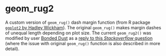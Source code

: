 # geom_rug2
A custom version of `geom_rug()` dash margin function (from R package [`ggplot2` by Hadley Wickham](http://docs.ggplot2.org/0.9.3.1/geom_rug.html)). The original `geom_rug()` makes margin dashes of unequal length depending on plot size. The current `geom_rug2()` was modified by user [Bonded Dust](http://stackoverflow.com/users/1855677/bondeddust) as a [reply to this *Stackoverflow* question](http://stackoverflow.com/questions/33223311/ggplot2-geom-rug-produces-different-line-length-with-wide-plot/33230234#33230234) (where the issue with original `geom_rug()` function is also described in more detail).
